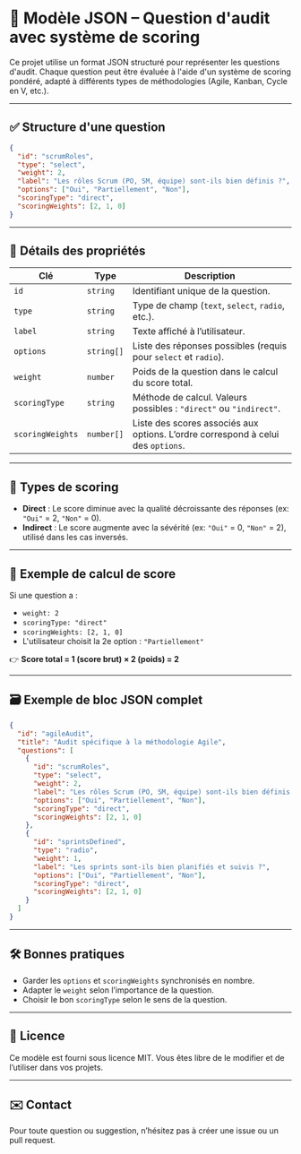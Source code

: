 # 📄 Modèle JSON – Question d'audit avec système de scoring

Ce projet utilise un format JSON structuré pour représenter les questions d'audit. Chaque question peut être évaluée à l'aide d'un système de scoring pondéré, adapté à différents types de méthodologies (Agile, Kanban, Cycle en V, etc.).

---

## ✅ Structure d'une question

```json
{
  "id": "scrumRoles",
  "type": "select",
  "weight": 2,
  "label": "Les rôles Scrum (PO, SM, équipe) sont-ils bien définis ?",
  "options": ["Oui", "Partiellement", "Non"],
  "scoringType": "direct",
  "scoringWeights": [2, 1, 0]
}
```

---

## 🧩 Détails des propriétés

| Clé              | Type       | Description                                                                      |
| ---------------- | ---------- | -------------------------------------------------------------------------------- |
| `id`             | `string`   | Identifiant unique de la question.                                               |
| `type`           | `string`   | Type de champ (`text`, `select`, `radio`, etc.).                                 |
| `label`          | `string`   | Texte affiché à l’utilisateur.                                                   |
| `options`        | `string[]` | Liste des réponses possibles (requis pour `select` et `radio`).                  |
| `weight`         | `number`   | Poids de la question dans le calcul du score total.                              |
| `scoringType`    | `string`   | Méthode de calcul. Valeurs possibles : `"direct"` ou `"indirect"`.               |
| `scoringWeights` | `number[]` | Liste des scores associés aux options. L’ordre correspond à celui des `options`. |

---

## 🎯 Types de scoring

- **Direct** : Le score diminue avec la qualité décroissante des réponses (ex: `"Oui"` = 2, `"Non"` = 0).
- **Indirect** : Le score augmente avec la sévérité (ex: `"Oui"` = 0, `"Non"` = 2), utilisé dans les cas inversés.

---

## 🧮 Exemple de calcul de score

Si une question a :

- `weight: 2`
- `scoringType: "direct"`
- `scoringWeights: [2, 1, 0]`
- L'utilisateur choisit la 2e option : `"Partiellement"`

👉 **Score total = 1 (score brut) × 2 (poids) = 2**

---

## 🗃️ Exemple de bloc JSON complet

```json
{
  "id": "agileAudit",
  "title": "Audit spécifique à la méthodologie Agile",
  "questions": [
    {
      "id": "scrumRoles",
      "type": "select",
      "weight": 2,
      "label": "Les rôles Scrum (PO, SM, équipe) sont-ils bien définis ?",
      "options": ["Oui", "Partiellement", "Non"],
      "scoringType": "direct",
      "scoringWeights": [2, 1, 0]
    },
    {
      "id": "sprintsDefined",
      "type": "radio",
      "weight": 1,
      "label": "Les sprints sont-ils bien planifiés et suivis ?",
      "options": ["Oui", "Partiellement", "Non"],
      "scoringType": "direct",
      "scoringWeights": [2, 1, 0]
    }
  ]
}
```

---

## 🛠️ Bonnes pratiques

- Garder les `options` et `scoringWeights` synchronisés en nombre.
- Adapter le `weight` selon l’importance de la question.
- Choisir le bon `scoringType` selon le sens de la question.

---

## 🔗 Licence

Ce modèle est fourni sous licence MIT. Vous êtes libre de le modifier et de l’utiliser dans vos projets.

---

## ✉️ Contact

Pour toute question ou suggestion, n’hésitez pas à créer une issue ou un pull request.
